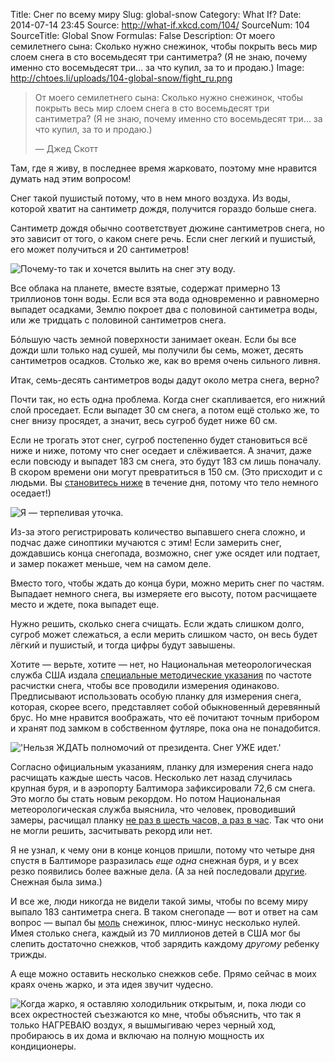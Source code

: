 Title: Снег по всему миру
Slug: global-snow
Category: What If?
Date: 2014-07-14 23:45
Source: http://what-if.xkcd.com/104/
SourceNum: 104
SourceTitle: Global Snow
Formulas: False
Description: От моего семилетнего сына: Сколько нужно снежинок, чтобы покрыть весь мир слоем снега в сто восемьдесят три сантиметра? (Я не знаю, почему именно сто восемьдесят три… за что купил, за то и продаю.)
Image: http://chtoes.li/uploads/104-global-snow/fight_ru.png

> От моего семилетнего сына: Сколько нужно снежинок, чтобы покрыть весь мир слоем снега в сто восемьдесят три сантиметра? (Я не знаю, почему именно сто восемьдесят три… за что купил, за то и продаю.)
>
> — Джед Скотт

Там, где я живу, в последнее время жарковато, поэтому мне нравится думать над этим вопросом!

Снег такой пушистый потому, что в нем много воздуха. Из воды, которой хватит на сантиметр дождя, получится гораздо больше снега.

Сантиметр дождя обычно соответствует дюжине сантиметров снега, но это зависит от того, о каком снеге речь. Если снег легкий и пушистый, его может получиться и 20 сантиметров!

![](/uploads/104-global-snow/comparison_ru.png "Почему-то так и хочется вылить на снег эту воду.")

Все облака на планете, вместе взятые, содержат примерно 13 триллионов тонн воды. Если вся эта вода одновременно и равномерно выпадет осадками, Землю покроет два с половиной сантиметра воды, или же тридцать с половиной сантиметров снега.

Бóльшую часть земной поверхности занимает океан. Если бы все дожди шли только над сушей, мы получили бы семь, может, десять сантиметров осадков. Столько же, как во время очень сильного ливня.

Итак, семь-десять сантиметров воды дадут около метра снега, верно?

Почти так, но есть одна проблема. Когда снег скапливается, его нижний слой проседает. Если выпадет 30 см снега, а потом ещё столько же, то снег внизу просядет, а значит, весь сугроб будет ниже 60 см.

Если не трогать этот снег, сугроб постепенно будет становиться всё ниже и ниже, потому что снег оседает и слёживается. А значит, даже если повсюду и выпадет 183 см снега, это будут 183 см лишь поначалу. В скором времени они могут превратиться в 150 см. (Это присходит и с людьми. Вы [становитесь ниже](http://www.ncbi.nlm.nih.gov/pmc/articles/PMC1545095/?page=1) в течение дня, потому что тело немного оседает!)

![](/uploads/104-global-snow/pond_ru.png "Я — терпеливая уточка.")

Из-за этого регистрировать количество выпавшего снега сложно, и подчас даже синоптики мучаются с этим! Если замерить снег, дождавшись конца снегопада, возможно, снег уже осядет или подтает, и замер покажет меньше, чем на самом деле.

Вместо того, чтобы ждать до конца бури, можно мерить снег по частям. Выпадает немного снега, вы измеряете его высоту, потом расчищаете место и ждете, пока выпадет еще.

Нужно решить, сколько снега счищать. Если ждать слишком долго, сугроб может слежаться, а если мерить слишком часто, он весь будет лёгкий и пушистый, и тогда цифры будут завышены.

Хотите — верьте, хотите — нет, но Национальная метеорологическая служба США издала [специальные методические указания](http://www.srh.noaa.gov/images/mrx/coop/SnowMeasurementTraining.pdf) по частоте расчистки снега, чтобы все проводили измерения одинаково. Предписывают использовать особую планку для измерения снега, которая, скорее всего, представляет собой обыкновенный деревянный брус. Но мне нравится воображать, что её почитают точным прибором и хранят под замком в собственном футляре, пока она не понадобится.

![](/uploads/104-global-snow/board_ru.png "'Нельзя ЖДАТЬ полномочий от президента. Снег УЖЕ идет.'")

Согласно официальным указаниям, планку для измерения снега надо расчищать каждые шесть часов. Несколько лет назад случилась крупная буря, и в аэропорту Балтимора зафиксировали 72,6 см снега. Это могло бы стать новым рекордом. Но потом Национальная метеорологическая служба выяснила, что человек, проводивший замеры, расчищал планку [не раз в шесть часов, а раз в час](http://articles.baltimoresun.com/2010-02-07/news/bal-md.storm07feb07_1_baltimore-washington-forecast-office-snow-depth-biggest-storm). Так что они не могли решить, засчитывать рекорд или нет.

Я не узнал, к чему они в конце концов пришли, потому что четыре дня спустя в Балтиморе разразилась _еще одна_ снежная буря, и у всех резко появились более важные дела. (А за ней последовали [другие](https://en.wikipedia.org/wiki/North_American_blizzards_of_2010). Снежная была зима.)

И все же, люди никогда не видели такой зимы, чтобы по всему миру выпало 183 сантиметра снега. В таком снегопаде — вот и ответ на сам вопрос — выпал бы [моль](http://chtoes.li/page/a-mole-of-moles) снежинок, плюс-минус несколько нулей. Имея столько снега, каждый из 70 миллионов детей в США мог бы слепить достаточно снежков, чтоб зарядить каждому _другому_ ребенку трижды.

А еще можно оставить несколько снежков себе. Прямо сейчас в моих краях очень жарко, и эта идея звучит чудесно.

![](/uploads/104-global-snow/fight_ru.png "Когда жарко, я оставляю холодильник открытым, и, пока люди со всех окрестностей съезжаются ко мне, чтобы объяснить, что так я только НАГРЕВАЮ воздух, я вышмыгиваю через черный ход, пробираюсь в их дома и включаю на полную мощность их кондиционеры.")
